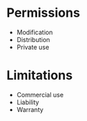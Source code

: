 


# Permissions

- Modification
- Distribution
- Private use


# Limitations

- Commercial use
- Liability
- Warranty
